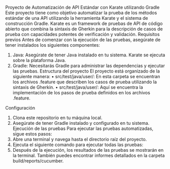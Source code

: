 Proyecto de Automatización de API Estándar con Karate utilizando Gradle
Este proyecto tiene como objetivo automatizar la prueba de los métodos estándar de una API utilizando la herramienta Karate y el sistema de construcción Gradle. Karate es un framework de pruebas de API de código abierto que combina la sintaxis de Gherkin para la descripción de casos de prueba con capacidades potentes de verificación y validación.
Requisitos previos
Antes de comenzar con la ejecución de las pruebas, asegúrate de tener instalados los siguientes componentes:
1.	Java: Asegúrate de tener Java instalado en tu sistema. Karate se ejecuta sobre la plataforma Java.
2.	Gradle: Necesitarás Gradle para administrar las dependencias y ejecutar las pruebas.
Estructura del proyecto
El proyecto está organizado de la siguiente manera:
•	src/test/java/user/: En esta carpeta se encuentran los archivos .feature que describen los casos de prueba utilizando la sintaxis de Gherkin.
•	src/test/java/user/: Aquí se encuentra la implementación de los pasos de prueba definidos en los archivos .feature.

Configuración
1.	Clona este repositorio en tu máquina local.
2.	Asegúrate de tener Gradle instalado y configurado en tu sistema.
Ejecución de las pruebas
Para ejecutar las pruebas automatizadas, sigue estos pasos:
1.	Abre una terminal y navega hasta el directorio raíz del proyecto.
2.	Ejecuta el siguiente comando para ejecutar todas las pruebas:
3.	Después de la ejecución, los resultados de las pruebas se mostrarán en la terminal. También puedes encontrar informes detallados en la carpeta build/reports/cucumber.

